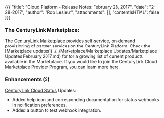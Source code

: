 {{{
"title": "Cloud Platform - Release Notes: February 28, 2017",
"date": "2-28-2017",
"author": "Rob Lesieur",
"attachments": [],
"contentIsHTML": false
}}}

### The CenturyLink Marketplace:

The [CenturyLink Marketplace](/marketplace/) provides self-service, on-demand provisioning of partner services on the CenturyLink Platform. Check the [Marketplace updates](../../Marketplace/Marketplace Updates/Marketplace Updates February 2017.md) for for a growing list of current products available in the Marketplace.  If you would like to join the CenturyLink Cloud Marketplace Provider Program, you can learn more [here](/marketplace-program/). 

### Enhancements (2)

[CenturyLink Cloud Status](https://status.ctl.io/) Updates:

* Added help icon and corresponding documentation for status webhooks in notification preferences.
* Added a button to test webhook integration.
